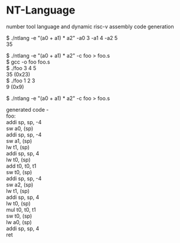 # NT-Language
number tool language and dynamic risc-v assembly code generation

$ ./ntlang -e "(a0 + a1) * a2" -a0 3 -a1 4 -a2 5 <br>
35

$ ./ntlang -e "(a0 + a1) * a2" -c foo > foo.s <br>
$ gcc -o foo foo.s<br>
$ ./foo 3 4 5<br>
35 (0x23)<br>
$ ./foo 1 2 3<br>
9 (0x9)

$ ./ntlang -e "(a0 + a1) * a2" -c foo > foo.s<br>

generated code - <br>
foo:<br>
    addi sp, sp, -4<br>
    sw a0, (sp)<br>
    addi sp, sp, -4<br>
    sw a1, (sp)<br>
    lw t1, (sp)<br>
    addi sp, sp, 4<br>
    lw t0, (sp)<br>
    add t0, t0, t1<br>
    sw t0, (sp)<br>
    addi sp, sp, -4<br>
    sw a2, (sp)<br>
    lw t1, (sp)<br>
    addi sp, sp, 4<br>
    lw t0, (sp)<br>
    mul t0, t0, t1<br>
    sw t0, (sp)<br>
    lw a0, (sp)<br>
    addi sp, sp, 4<br>
    ret<br>
